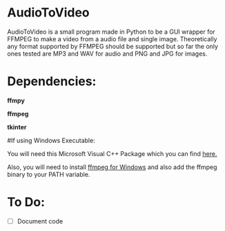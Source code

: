 # AudioToVideo
AudioToVideo is a small program made in Python to be a GUI wrapper for FFMPEG to make a video from a audio file and single image.
Theoretically any format supported by FFMPEG should be supported but so far the only ones tested are MP3 and WAV for audio and PNG and JPG for images.

# Dependencies:

**ffmpy**

**ffmpeg**

**tkinter**


#If using Windows Executable:

You will need this Microsoft Visual C++ Package which you can find [here.](http://www.microsoft.com/downloads/en/details.aspx?FamilyID=9b2da534-3e03-4391-8a4d-074b9f2bc1bf&displaylang=en)

Also, you will need to install [ffmpeg for Windows](https://ffmpeg.zeranoe.com/builds/) and also add the ffmpeg binary to your PATH variable.

# To Do:

- [ ] Document code

